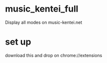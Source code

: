 # music_kentei_full
  Display all modes on music-kentei.net

# set up
  download this and drop on chrome://extensions